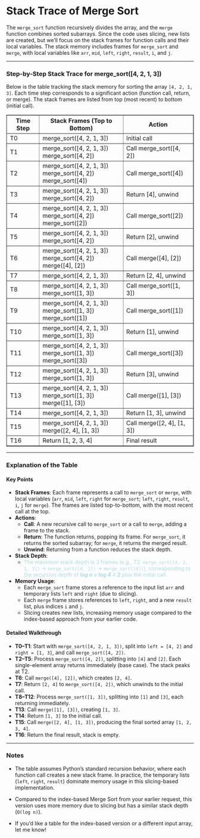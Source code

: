 # Stack Trace of Merge Sort

The `merge_sort` function recursively divides the array, and the `merge` function combines sorted subarrays. Since the code uses slicing, new lists are created, but we’ll focus on the stack frames for function calls and their local variables. The stack memory includes frames for `merge_sort` and `merge`, with local variables like `arr`, `mid`, `left`, `right`, `result`, `i`, and `j`.

---

### Step-by-Step Stack Trace for merge_sort([4, 2, 1, 3])

Below is the table tracking the stack memory for sorting the array `[4, 2, 1, 3]`. Each time step corresponds to a significant action (function call, return, or merge). The stack frames are listed from top (most recent) to bottom (initial call).

<table border="1" cellpadding="4" cellspacing="0">
  <tr>
    <th>Time Step</th>
    <th>Stack Frames (Top to Bottom)</th>
    <th>Action</th>
  </tr>
  <tr>
    <td>T0</td>
    <td>merge_sort([4, 2, 1, 3])</td>
    <td>Initial call</td>
  </tr>
  <tr>
    <td>T1</td>
    <td>
      merge_sort([4, 2, 1, 3])<br>
      merge_sort([4, 2])
    </td>
    <td>Call merge_sort([4, 2])</td>
  </tr>
  <tr>
    <td>T2</td>
    <td>
      merge_sort([4, 2, 1, 3])<br>
      merge_sort([4, 2])<br>
      merge_sort([4])
    </td>
    <td>Call merge_sort([4])</td>
  </tr>
  <tr>
    <td>T3</td>
    <td>
      merge_sort([4, 2, 1, 3])<br>
      merge_sort([4, 2])
    </td>
    <td>Return [4], unwind</td>
  </tr>
  <tr>
    <td>T4</td>
    <td>
      merge_sort([4, 2, 1, 3])<br>
      merge_sort([4, 2])<br>
      merge_sort([2])
    </td>
    <td>Call merge_sort([2])</td>
  </tr>
  <tr>
    <td>T5</td>
    <td>
      merge_sort([4, 2, 1, 3])<br>
      merge_sort([4, 2])
    </td>
    <td>Return [2], unwind</td>
  </tr>
  <tr>
    <td>T6</td>
    <td>
      merge_sort([4, 2, 1, 3])<br>
      merge_sort([4, 2])<br>
      merge([4], [2])
    </td>
    <td>Call merge([4], [2])</td>
  </tr>
  <tr>
    <td>T7</td>
    <td>
      merge_sort([4, 2, 1, 3])
    </td>
    <td>Return [2, 4], unwind</td>
  </tr>
  <tr>
    <td>T8</td>
    <td>
      merge_sort([4, 2, 1, 3])<br>
      merge_sort([1, 3])
    </td>
    <td>Call merge_sort([1, 3])</td>
  </tr>
  <tr>
    <td>T9</td>
    <td>
      merge_sort([4, 2, 1, 3])<br>
      merge_sort([1, 3])<br>
      merge_sort([1])
    </td>
    <td>Call merge_sort([1])</td>
  </tr>
  <tr>
    <td>T10</td>
    <td>
      merge_sort([4, 2, 1, 3])<br>
      merge_sort([1, 3])
    </td>
    <td>Return [1], unwind</td>
  </tr>
  <tr>
    <td>T11</td>
    <td>
      merge_sort([4, 2, 1, 3])<br>
      merge_sort([1, 3])<br>
      merge_sort([3])
    </td>
    <td>Call merge_sort([3])</td>
  </tr>
  <tr>
    <td>T12</td>
    <td>
      merge_sort([4, 2, 1, 3])<br>
      merge_sort([1, 3])
    </td>
    <td>Return [3], unwind</td>
  </tr>
  <tr>
    <td>T13</td>
    <td>
      merge_sort([4, 2, 1, 3])<br>
      merge_sort([1, 3])<br>
      merge([1], [3])
    </td>
    <td>Call merge([1], [3])</td>
  </tr>
  <tr>
    <td>T14</td>
    <td>
      merge_sort([4, 2, 1, 3])
    </td>
    <td>Return [1, 3], unwind</td>
  </tr>
  <tr>
    <td>T15</td>
    <td>
      merge_sort([4, 2, 1, 3])<br>
      merge([2, 4], [1, 3])
    </td>
    <td>Call merge([2, 4], [1, 3])</td>
  </tr>
  <tr>
    <td>T16</td>
    <td>
      Return [1, 2, 3, 4]
    </td>
    <td>Final result</td>
  </tr>
</table>

---

### Explanation of the Table

#### Key Points
- **Stack Frames**: Each frame represents a call to `merge_sort` or `merge`, with local variables (`arr`, `mid`, `left`, `right` for `merge_sort`; `left`, `right`, `result`, `i`, `j` for `merge`). The frames are listed top-to-bottom, with the most recent call at the top.
- **Actions**:
  - **Call**: A new recursive call to `merge_sort` or a call to `merge`, adding a frame to the stack.
  - **Return**: The function returns, popping its frame. For `merge_sort`, it returns the sorted subarray; for `merge`, it returns the merged result.
  - **Unwind**: Returning from a function reduces the stack depth.
- **Stack Depth**: 
    - <text style="color:lightblue">The maximum stack depth is 3 frames (e.g., T2: `merge_sort([4, 2, 1, 3])` → `merge_sort([4, 2])` → `merge_sort([4])`), corresponding to the recursion depth of **_log n = log 4 = 2_** plus the initial call.</text>
- **Memory Usage**:
  - Each `merge_sort` frame stores a reference to the input list `arr` and temporary lists `left` and `right` (due to slicing).
  - Each `merge` frame stores references to `left`, `right`, and a new `result` list, plus indices `i` and `j`.
  - Slicing creates new lists, increasing memory usage compared to the index-based approach from your earlier code.

#### Detailed Walkthrough
- **T0–T1**: Start with `merge_sort([4, 2, 1, 3])`, split into `left = [4, 2]` and `right = [1, 3]`, and call `merge_sort([4, 2])`.
- **T2–T5**: Process `merge_sort([4, 2])`, splitting into `[4]` and `[2]`. Each single-element array returns immediately (base case). The stack peaks at T2.
- **T6**: Call `merge([4], [2])`, which creates `[2, 4]`.
- **T7**: Return `[2, 4]` to `merge_sort([4, 2])`, which unwinds to the initial call.
- **T8–T12**: Process `merge_sort([1, 3])`, splitting into `[1]` and `[3]`, each returning immediately.
- **T13**: Call `merge([1], [3])`, creating `[1, 3]`.
- **T14**: Return `[1, 3]` to the initial call.
- **T15**: Call `merge([2, 4], [1, 3])`, producing the final sorted array `[1, 2, 3, 4]`.
- **T16**: Return the final result, stack is empty.


---

### Notes
- The table assumes Python’s standard recursion behavior, where each function call creates a new stack frame. In practice, the temporary lists (`left`, `right`, `result`) dominate memory usage in this slicing-based implementation.

- Compared to the index-based Merge Sort from your earlier request, this version uses more memory due to slicing but has a similar stack depth (`O(log n)`).

 - If you’d like a table for the index-based version or a different input array, let me know!